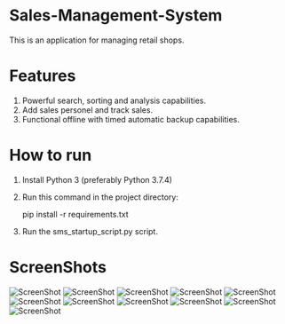 # Sales-Management-System
This is an application for managing retail shops.

# Features
1. Powerful search, sorting and analysis capabilities.
2. Add sales personel and track sales.
3. Functional offline with timed automatic backup capabilities.

# How to run
1. Install Python 3 (preferably Python 3.7.4)
2. Run this command in the project directory:

    pip install -r requirements.txt
3. Run the sms_startup_script.py script.

# ScreenShots
![ScreenShot](https://i.postimg.cc/FFctM2Vs/Screenshot-1.png)
![ScreenShot](https://i.postimg.cc/FFctM2Vs/Screenshot-1.png)
![ScreenShot](https://i.postimg.cc/m2sxB8m3/Screenshot-2.png)
![ScreenShot](https://i.postimg.cc/Hs4qxXNq/Screenshot-3.png)
![ScreenShot](https://i.postimg.cc/Wzcyp1wp/Screenshot-5.png)
![ScreenShot](https://i.postimg.cc/d1yXKydS/Screenshot-9.png)
![ScreenShot](https://i.postimg.cc/SQc5Tcmn/Screenshot-10.png)
![ScreenShot](https://i.postimg.cc/FzbBYXTy/Screenshot-11.png)
![ScreenShot](https://i.postimg.cc/9fSSSp47/Screenshot-6.png)
![ScreenShot](https://i.postimg.cc/BnmR5s4N/Screenshot-7.png)
![ScreenShot](https://i.postimg.cc/vZYp6DFc/Screenshot-8.png)
